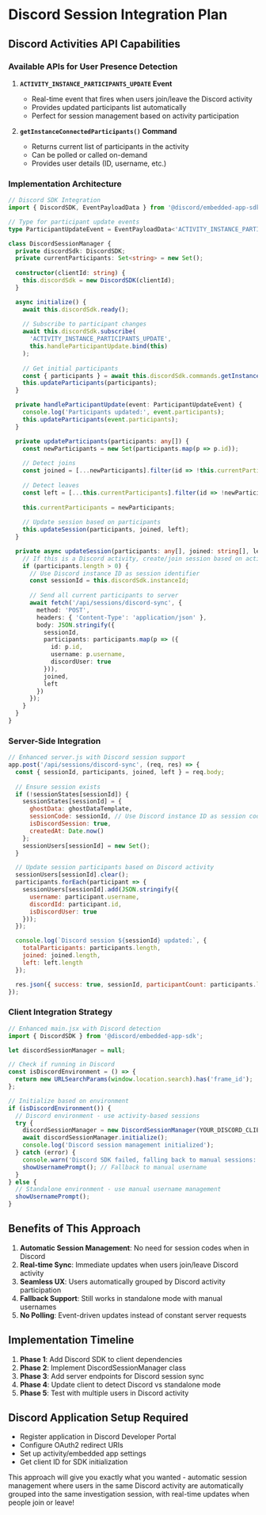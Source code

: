 # Discord Session Integration Plan

## Discord Activities API Capabilities

### Available APIs for User Presence Detection

1. **`ACTIVITY_INSTANCE_PARTICIPANTS_UPDATE` Event**
   - Real-time event that fires when users join/leave the Discord activity
   - Provides updated participants list automatically
   - Perfect for session management based on activity participation

2. **`getInstanceConnectedParticipants()` Command**
   - Returns current list of participants in the activity
   - Can be polled or called on-demand
   - Provides user details (ID, username, etc.)

### Implementation Architecture

```typescript
// Discord SDK Integration
import { DiscordSDK, EventPayloadData } from '@discord/embedded-app-sdk';

// Type for participant update events
type ParticipantUpdateEvent = EventPayloadData<'ACTIVITY_INSTANCE_PARTICIPANTS_UPDATE'>;

class DiscordSessionManager {
  private discordSdk: DiscordSDK;
  private currentParticipants: Set<string> = new Set();
  
  constructor(clientId: string) {
    this.discordSdk = new DiscordSDK(clientId);
  }

  async initialize() {
    await this.discordSdk.ready();
    
    // Subscribe to participant changes
    await this.discordSdk.subscribe(
      'ACTIVITY_INSTANCE_PARTICIPANTS_UPDATE',
      this.handleParticipantUpdate.bind(this)
    );
    
    // Get initial participants
    const { participants } = await this.discordSdk.commands.getInstanceConnectedParticipants();
    this.updateParticipants(participants);
  }

  private handleParticipantUpdate(event: ParticipantUpdateEvent) {
    console.log('Participants updated:', event.participants);
    this.updateParticipants(event.participants);
  }

  private updateParticipants(participants: any[]) {
    const newParticipants = new Set(participants.map(p => p.id));
    
    // Detect joins
    const joined = [...newParticipants].filter(id => !this.currentParticipants.has(id));
    
    // Detect leaves
    const left = [...this.currentParticipants].filter(id => !newParticipants.has(id));
    
    this.currentParticipants = newParticipants;
    
    // Update session based on participants
    this.updateSession(participants, joined, left);
  }

  private async updateSession(participants: any[], joined: string[], left: string[]) {
    // If this is a Discord activity, create/join session based on activity participants
    if (participants.length > 0) {
      // Use Discord instance ID as session identifier
      const sessionId = this.discordSdk.instanceId;
      
      // Send all current participants to server
      await fetch('/api/sessions/discord-sync', {
        method: 'POST',
        headers: { 'Content-Type': 'application/json' },
        body: JSON.stringify({
          sessionId,
          participants: participants.map(p => ({
            id: p.id,
            username: p.username,
            discordUser: true
          })),
          joined,
          left
        })
      });
    }
  }
}
```

### Server-Side Integration

```javascript
// Enhanced server.js with Discord session support
app.post('/api/sessions/discord-sync', (req, res) => {
  const { sessionId, participants, joined, left } = req.body;
  
  // Ensure session exists
  if (!sessionStates[sessionId]) {
    sessionStates[sessionId] = {
      ghostData: ghostDataTemplate,
      sessionCode: sessionId, // Use Discord instance ID as session code
      isDiscordSession: true,
      createdAt: Date.now()
    };
    sessionUsers[sessionId] = new Set();
  }

  // Update session participants based on Discord activity
  sessionUsers[sessionId].clear();
  participants.forEach(participant => {
    sessionUsers[sessionId].add(JSON.stringify({
      username: participant.username,
      discordId: participant.id,
      isDiscordUser: true
    }));
  });

  console.log(`Discord session ${sessionId} updated:`, {
    totalParticipants: participants.length,
    joined: joined.length,
    left: left.length
  });

  res.json({ success: true, sessionId, participantCount: participants.length });
});
```

### Client Integration Strategy

```javascript
// Enhanced main.jsx with Discord detection
import { DiscordSDK } from '@discord/embedded-app-sdk';

let discordSessionManager = null;

// Check if running in Discord
const isDiscordEnvironment = () => {
  return new URLSearchParams(window.location.search).has('frame_id');
};

// Initialize based on environment
if (isDiscordEnvironment()) {
  // Discord environment - use activity-based sessions
  try {
    discordSessionManager = new DiscordSessionManager(YOUR_DISCORD_CLIENT_ID);
    await discordSessionManager.initialize();
    console.log('Discord session management initialized');
  } catch (error) {
    console.warn('Discord SDK failed, falling back to manual sessions:', error);
    showUsernamePrompt(); // Fallback to manual username
  }
} else {
  // Standalone environment - use manual username management
  showUsernamePrompt();
}
```

## Benefits of This Approach

1. **Automatic Session Management**: No need for session codes when in Discord
2. **Real-time Sync**: Immediate updates when users join/leave Discord activity  
3. **Seamless UX**: Users automatically grouped by Discord activity participation
4. **Fallback Support**: Still works in standalone mode with manual usernames
5. **No Polling**: Event-driven updates instead of constant server requests

## Implementation Timeline

1. **Phase 1**: Add Discord SDK to client dependencies
2. **Phase 2**: Implement DiscordSessionManager class  
3. **Phase 3**: Add server endpoints for Discord session sync
4. **Phase 4**: Update client to detect Discord vs standalone mode
5. **Phase 5**: Test with multiple users in Discord activity

## Discord Application Setup Required

- Register application in Discord Developer Portal
- Configure OAuth2 redirect URIs
- Set up activity/embedded app settings
- Get client ID for SDK initialization

This approach will give you exactly what you wanted - automatic session management where users in the same Discord activity are automatically grouped into the same investigation session, with real-time updates when people join or leave!

